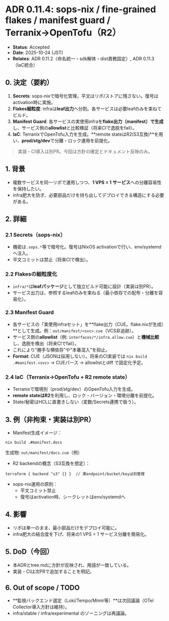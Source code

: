 # ADR 0.11.4: sops-nix / fine-grained flakes / manifest guard / Terranix→OpenTofu（R2）

- **Status**: Accepted
- **Date**: 2025-10-24 (JST)
- **Relates**: ADR 0.11.2（命名統一・sdk解体・dist責務固定）, ADR 0.11.3（IaC統合）

## 0. 決定（要約）
1) **Secrets**: sops-nixで暗号化管理。平文はリポ/ストアに残さない。復号はactivation時に実施。
2) **Flakes細粒度**: infraは**leaf出力**へ分割。各サービスは必要leafのみを束ねてビルド。
3) **Manifest Guard**: 各サービスの実使用infraを**flake出力（manifest）で生成**し、サービス側の**allowlist**と比較検証（将来CIで逸脱をfail）。
4) **IaC**: TerranixでOpenTofu入力を生成。**remote stateはR2(S3互換)**を用い、**prod/stg/dev**で分離・ロック運用を前提化。

> 実装・CI導入は別PR。今回は方針の確定とドキュメント反映のみ。

## 1. 背景
- 複数サービスを同一リポで運用しつつ、**1 VPS = 1 サービス**への分離容易性を保持したい。
- infra肥大を防ぎ、必要部品だけを持ち出してデプロイできる構造にする必要がある。

## 2. 詳細
### 2.1 Secrets（sops-nix）
- 機密は`.sops.*`等で暗号化。復号はNixOS activationで行い、env/systemdへ注入。
- 平文コミットは禁止（将来CIで検出）。

### 2.2 Flakesの細粒度化
- `infra/*`は**leafパッケージ**として独立ビルド可能に設計（実装は別PR）。
- サービス出力は、参照するleafのみを束ねる（最小依存での配布・分離を容易化）。

### 2.3 Manifest Guard
- 各サービスの「実使用infraセット」を**flake出力（CUE。flake.nixが生成）**として生成。例：`out/manifest/<svc>.cue`（VCS非追跡）。
- サービス側の**allowlist**（例: `interfaces/*/infra.allow.cue`）と**機械比較**し、逸脱を検出（将来CIでfail）。
- これにより"勝手な横依存"や"本番混入"を抑止。
- **Format**: CUE（JSONは採用しない）。将来のCI実装では `nix build .#manifest.<svc>` → CUEパース → allowlistとdiff で固定化予定。

### 2.4 IaC（Terranix→OpenTofu + R2 remote state）
- Terranixで環境別（prod/stg/dev）のOpenTofu入力を生成。
- **remote stateはR2**を利用し、ロック・バージョン・環境分離を前提化。
- State/秘密はHCLに直書きしない（変数/Secrets連携で扱う）。

## 3. 例（非拘束・実装は別PR）
- Manifest生成イメージ：
```
nix build .#manifest.docs
```
生成物: `out/manifest/docs.cue`（例）

- R2 backendの概念（S3互換を想定）：
```hcl
terraform { backend "s3" {} }  // 実endpoint/bucket/keyは別管理
```

- sops-nix運用の原則：
  - 平文コミット禁止
  - 復号はactivation時、シークレットはenv/systemdへ

## 4. 影響
- リポは単一のまま、最小部品だけをデプロイ可能に。
- infra肥大の結合度を下げ、将来の1 VPS = 1 サービス分離を簡易化。

## 5. DoD（今回）
- 本ADRとtree.mdに方針が反映され、用語が一致している。
- 実装・CIは次PRで追加することを明記。

## 6. Out of scope / TODO
- **監視バックエンド選定（Loki/Tempo/Mimir等）**は次回議論（OTel Collector導入方針は維持）。
- infra/stable / infra/experimental のゾーニングは再議論。
